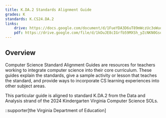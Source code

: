 ```yaml
---
title: K.DA.2 Standards Alignment Guide
grades: K
standards: K.CS24.DA.2
links:
    drive: https://docs.google.com/document/d/1FueYDA3D6uT89mWczUc3oWuqeMDnROdp7fXvzWfYRhg/edit?usp=drive_link
    pdf: https://drive.google.com/file/d/1kOuJE8cIGrfb59MXSh_yZcNKN0Gsovjt/view?usp=drive_link
---
```


## Overview

Computer Science Standard Alignment Guides are resources for teachers working to integrate computer science into their core curriculum. These guides explain the standards, give a sample activity or lesson that teaches the standard, and provide ways to incorporate CS learning experiences into other subject areas. 

This particular guide is aligned to standard K.DA.2 from the Data and Analysis strand of the 2024 Kindergarten Virginia Computer Science SOLs.

::supporter[the Virginia Department of Education]
